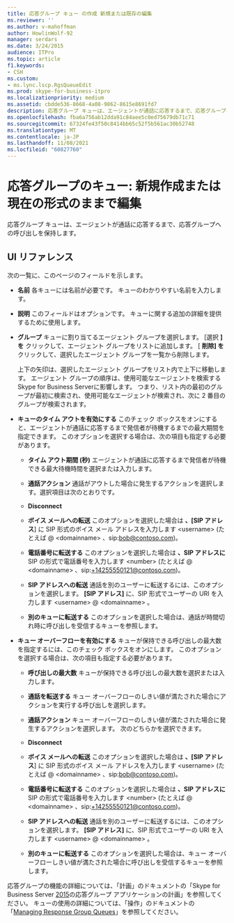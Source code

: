 ```yaml
---
title: 応答グループ キュー の作成 新規または既存の編集
ms.reviewer: ''
ms.author: v-mahoffman
author: HowlinWolf-92
manager: serdars
ms.date: 3/24/2015
audience: ITPro
ms.topic: article
f1.keywords:
- CSH
ms.custom:
- ms.lync.lscp.RgsQueueEdit
ms.prod: skype-for-business-itpro
ms.localizationpriority: medium
ms.assetid: cbdde536-8668-4a08-9862-8615e8691fd7
description: 応答グループ キューは、エージェントが通話に応答するまで、応答グループへの呼び出しを保持します。
ms.openlocfilehash: fba6a756ab12dda91c84aee5c0ed75679db71c71
ms.sourcegitcommit: 67324fe43f50c8414bb65c52f5b561ac30b52748
ms.translationtype: MT
ms.contentlocale: ja-JP
ms.lasthandoff: 11/08/2021
ms.locfileid: "60827760"
---
```

# <a name="response-groups-queue-create-new-or-edit-existing"></a>応答グループのキュー: 新規作成または現在の形式のままで編集

応答グループ キューは、エージェントが通話に応答するまで、応答グループへの呼び出しを保持します。

## <a name="ui-reference"></a>UI リファレンス

次の一覧に、このページのフィールドを示します。

- **名前** 各キューには名前が必要です。 キューのわかりやすい名前を入力します。

- **説明** このフィールドはオプションです。 キューに関する追加の詳細を提供するために使用します。

- **グループ** キューに割り当てるエージェント グループを選択します。 [選択 **] を** クリックして、エージェント グループをリストに追加します。 [ **削除] を** クリックして、選択したエージェント グループを一覧から削除します。

    上下の矢印は、選択したエージェント グループをリスト内で上下に移動します。 エージェント グループの順序は、使用可能なエージェントを検索するSkype for Business Serverに影響します。 つまり、リスト内の最初のグループが最初に検索され、使用可能なエージェントが検索され、次に 2 番目のグループが検索されます。

- **キューのタイム アウトを有効にする** このチェック ボックスをオンにすると、エージェントが通話に応答するまで発信者が待機するまでの最大期間を指定できます。 このオプションを選択する場合は、次の項目も指定する必要があります。

  - **タイム アウト期間 (秒)** エージェントが通話に応答するまで発信者が待機できる最大待機時間を選択または入力します。

  - **通話アクション** 通話がアウトした場合に発生するアクションを選択します。選択項目は次のとおりです。

  - **Disconnect**

  - **ボイス メールへの転送** このオプションを選択した場合は **、[SIP アドレス**] に SIP 形式のボイス メール アドレスを入力します \<username> (たとえば @ \<domainname> 、sip:bob@contoso.com)。

  - **電話番号に転送する** このオプションを選択した場合は **、SIP アドレスに** SIP の形式で電話番号を入力します \<number> (たとえば @ \<domainname> 、sip:+14255550121@contoso.com)。

  - **SIP アドレスへの転送** 通話を別のユーザーに転送するには、このオプションを選択します。 **[SIP アドレス]** に、SIP 形式でユーザーの URI を入力します \<username> @ \<domainname> 。

  - **別のキューに転送する** このオプションを選択した場合は、通話が時間切れ時に呼び出しを受信するキューを参照します。

- **キュー オーバーフローを有効にする** キューが保持できる呼び出しの最大数を指定するには、このチェック ボックスをオンにします。 このオプションを選択する場合は、次の項目も指定する必要があります。

  - **呼び出しの最大数** キューが保持できる呼び出しの最大数を選択または入力します。

  - **通話を転送する** キュー オーバーフローのしきい値が満たされた場合にアクションを実行する呼び出しを選択します。

  - **通話アクション** キュー オーバーフローのしきい値が満たされた場合に発生するアクションを選択します。 次のどちらかを選択できます。

  - **Disconnect**

  - **ボイス メールへの転送** このオプションを選択した場合は **、[SIP アドレス**] に SIP 形式のボイス メール アドレスを入力します \<username> (たとえば @ \<domainname> 、sip:bob@contoso.com)。

  - **電話番号に転送する** このオプションを選択した場合は **、SIP アドレスに** SIP の形式で電話番号を入力します \<number> (たとえば @ \<domainname> 、sip:+14255550121@contoso.com)。

  - **SIP アドレスへの転送** 通話を別のユーザーに転送するには、このオプションを選択します。 **[SIP アドレス]** に、SIP 形式でユーザーの URI を入力します \<username> @ \<domainname> 。

  - **別のキューに転送する** このオプションを選択した場合は、キュー オーバーフローしきい値が満たされた場合に呼び出しを受信するキューを参照します。

応答グループの機能の詳細については、「計画」のドキュメントの「Skype for Business Server [2015](../../plan-your-deployment/enterprise-voice-solution/response-group.md)の応答グループ アプリケーションの計画」を参照してください。 キューの使用の詳細については、「操作」のドキュメントの「[Managing Response Group Queues](/previous-versions/office/lync-server-2013/lync-server-2013-managing-response-group-queues)」を参照してください。
